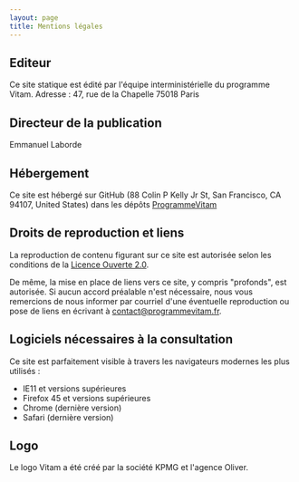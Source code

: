 ```yaml
---
layout: page
title: Mentions légales
---
```

## Editeur
Ce site statique est édité par l'équipe interministérielle du programme Vitam.
Adresse :
47, rue de la Chapelle 75018 Paris
 
## Directeur de la publication 
Emmanuel Laborde
 
## Hébergement
Ce site est hébergé sur GitHub (88 Colin P Kelly Jr St, San Francisco, CA 94107, United States) dans les dépôts [ProgrammeVitam](https://github.com/ProgrammeVitam)

## Droits de reproduction et liens
La reproduction de contenu figurant sur ce site est autorisée selon les conditions de la [Licence Ouverte 2.0](https://www.etalab.gouv.fr/wp-content/uploads/2017/04/ETALAB-Licence-Ouverte-v2.0.pdf).

De même, la mise en place de liens vers ce site, y compris "profonds", est autorisée.
Si aucun accord préalable n'est nécessaire, nous vous remercions de nous informer par courriel d'une éventuelle reproduction ou pose de liens en écrivant 
à [contact@programmevitam.fr](mailto:contact@programmevitam.fr).
 
## Logiciels nécessaires à la consultation
Ce site est parfaitement visible à travers les navigateurs modernes les plus utilisés :

* IE11 et versions supérieures
* Firefox 45 et versions supérieures
* Chrome (dernière version)
* Safari (dernière version)

## Logo
Le logo Vitam a été créé par la société KPMG et l'agence Oliver.
